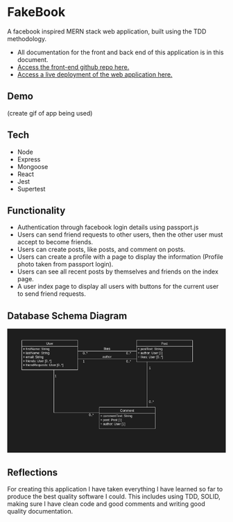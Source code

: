 # FakeBook
A facebook inspired MERN stack web application, built using the TDD methodology.
- All documentation for the front and back end of this application is in this document.
- [Access the front-end github repo here.](#)
- [Access a live deployment of the web application here.](#)

## Demo
(create gif of app being used)

## Tech
- Node
- Express
- Mongoose
- React
- Jest 
- Supertest

## Functionality 
- Authentication through facebook login details using passport.js
- Users can send friend requests to other users, then the other user must accept to become friends.
- Users can create posts, like posts, and comment on posts.
- Users can create a profile with a page to display the information (Profile photo taken from passport login).
- Users can see all recent posts by themselves and friends on the index page.
- A user index page to display all users with buttons for the current user to send friend requests.

## Database Schema Diagram
![Screenshot](https://github.com/jkcswd/fakebook-backend/blob/main/README/model-screenshot.png?raw=true)


## Reflections

For creating this application I have taken everything I have learned so far to produce the best quality software I could. This includes using TDD, SOLID, making sure I have clean code and good comments and writing good quality documentation.